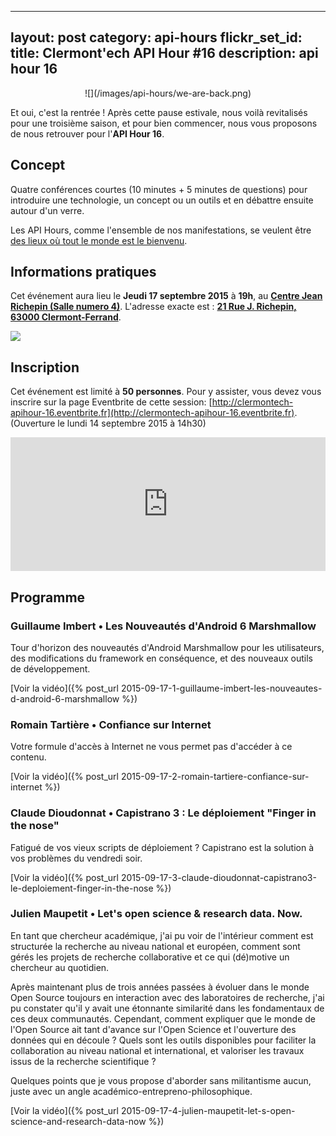 ---
layout: post
category: api-hours
flickr_set_id:
title: Clermont'ech API Hour &#35;16
description: api hour 16
------

<center>
![](/images/api-hours/we-are-back.png)
</center>

Et oui, c'est la rentrée ! Après cette pause estivale, nous voilà revitalisés
pour une troisième saison, et pour bien commencer, nous vous proposons de nous
retrouver pour l'**API Hour 16**.

## Concept

Quatre conférences courtes (10 minutes + 5 minutes de questions) pour
introduire une technologie, un concept ou un outils et en débattre ensuite
autour d'un verre.

Les API Hours, comme l'ensemble de nos manifestations, se veulent être [des
lieux où tout le monde est le bienvenu](/code-of-conduct.html).

## Informations pratiques

Cet événement aura lieu le **Jeudi 17 septembre 2015** à **19h**, au
[**Centre Jean Richepin (Salle numero
4)**](http://www.clermont-ferrand.fr/+-Centre-Richepin-+.html).  L'adresse
exacte est : [**21 Rue J. Richepin, 63000
Clermont-Ferrand**](https://goo.gl/maps/MFBp4).

[![](http://maps.googleapis.com/maps/api/staticmap?size=600x400&sensor=false&markers=color:red|45.7814505,3.0853451)](https://goo.gl/maps/MFBp4)

## Inscription

Cet événement est limité à **50 personnes**. Pour y assister, vous devez vous
inscrire sur la page Eventbrite de cette session:
[http://clermontech-apihour-16.eventbrite.fr](http://clermontech-apihour-16.eventbrite.fr).
(Ouverture le lundi 14 septembre 2015 à 14h30)

<iframe src="http://www.eventbrite.com/tickets-external?eid=18570941185&amp;ref=etckt&amp;v=2" frameborder="0" height="214" width="100%" vspace="0" hspace="0" marginheight="5" marginwidth="5" scrolling="auto" allowtransparency="true">Clermont'ech Eventbrite</iframe>


## Programme

### Guillaume Imbert • Les Nouveautés d'Android 6 Marshmallow

Tour d'horizon des nouveautés d'Android Marshmallow pour les utilisateurs, des
modifications du framework en conséquence, et des nouveaux outils de
développement.

[Voir la vidéo]({% post_url 2015-09-17-1-guillaume-imbert-les-nouveautes-d-android-6-marshmallow %})

### Romain Tartière • Confiance sur Internet

Votre formule d'accès à Internet ne vous permet pas d'accéder à ce contenu.

[Voir la vidéo]({% post_url 2015-09-17-2-romain-tartiere-confiance-sur-internet %})

### Claude Dioudonnat • Capistrano 3 : Le déploiement "Finger in the nose"

Fatigué de vos vieux scripts de déploiement ? Capistrano est la solution à vos
problèmes du vendredi soir.

[Voir la vidéo]({% post_url 2015-09-17-3-claude-dioudonnat-capistrano3-le-deploiement-finger-in-the-nose %})

### Julien Maupetit • Let's open science & research data. Now.

En tant que chercheur académique, j'ai pu voir de l'intérieur comment est
structurée la recherche au niveau national et européen, comment sont gérés les
projets de recherche collaborative et ce qui (dé)motive un chercheur au
quotidien.

Après maintenant plus de trois années passées à évoluer dans le monde Open
Source toujours en interaction avec des laboratoires de recherche, j'ai pu
constater qu'il y avait une étonnante similarité dans les fondamentaux de ces
deux communautés. Cependant, comment expliquer que le monde de l'Open Source
ait tant d'avance sur l'Open Science et l'ouverture des données qui en découle
? Quels sont les outils disponibles pour faciliter la collaboration au niveau
national et international, et valoriser les travaux issus de la recherche
scientifique ?

Quelques points que je vous propose d'aborder sans militantisme aucun, juste
avec un angle académico-entrepreno-philosophique.

[Voir la vidéo]({% post_url 2015-09-17-4-julien-maupetit-let-s-open-science-and-research-data-now %})
